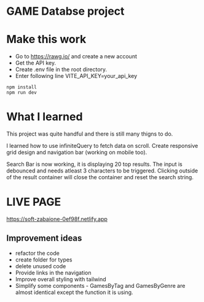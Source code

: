 # GAME Databse project


# Make this work

- Go to https://rawg.io/ and create a new account
- Get the API key.
- Create .env file in the root directory.
- Enter following line VITE_API_KEY=your_api_key

```
npm install
npm run dev
```

# What I learned

This project was quite handful and there is still many thigns to do.

I learned how to use infiniteQuery to fetch data on scroll. Create responsive grid design and navigation bar (working on mobile too).

Search Bar is now working, it is displaying 20 top results. The input is debounced and needs atleast 3 characters to be triggered. Clicking outside of the result container will close the container and reset the search string.


# LIVE PAGE

https://soft-zabaione-0ef98f.netlify.app

## Improvement ideas

- refactor the code
- create folder for types
- delete unused code
- Provide links in the navigation
- Improve overall styling with tailwind
- Simplify some components - GamesByTag and GamesByGenre are almost identical except the function it is using.
